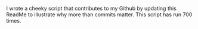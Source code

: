 I wrote a cheeky script that contributes to my Github by updating this ReadMe to illustrate why more than commits matter. This script has run 700 times.